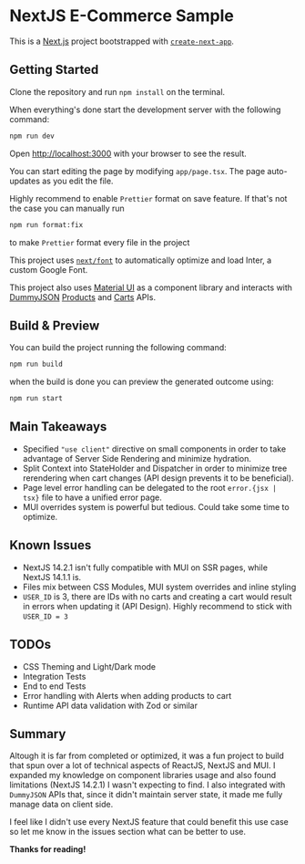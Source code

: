 # NextJS E-Commerce Sample

This is a [Next.js](https://nextjs.org/) project bootstrapped with [`create-next-app`](https://github.com/vercel/next.js/tree/canary/packages/create-next-app).

## Getting Started

Clone the repository and run `npm install` on the terminal.

When everything's done start the development server with the following command:

```bash
npm run dev
```

Open [http://localhost:3000](http://localhost:3000) with your browser to see the result.

You can start editing the page by modifying `app/page.tsx`. The page auto-updates as you edit the file.

Highly recommend to enable `Prettier` format on save feature. If that's not the case you can manually run

```bash
npm run format:fix
```

to make `Prettier` format every file in the project

This project uses [`next/font`](https://nextjs.org/docs/basic-features/font-optimization) to automatically optimize and load Inter, a custom Google Font.

This project also uses [Material UI](https://mui.com/) as a component library and interacts with [DummyJSON](https://dummyjson.com/) [Products](https://dummyjson.com/docs/products) and [Carts](https://dummyjson.com/docs/carts) APIs.

## Build & Preview

You can build the project running the following command:

```bash
npm run build
```

when the build is done you can preview the generated outcome using:

```bash
npm run start
```

## Main Takeaways

- Specified `"use client"` directive on small components in order to take advantage of Server Side Rendering and minimize hydration.
- Split Context into StateHolder and Dispatcher in order to minimize tree rerendering when cart changes (API design prevents it to be beneficial).
- Page level error handling can be delegated to the root `error.{jsx | tsx}` file to have a unified error page.
- MUI overrides system is powerful but tedious. Could take some time to optimize.

## Known Issues

- NextJS 14.2.1 isn't fully compatible with MUI on SSR pages, while NextJS 14.1.1 is.
- Files mix between CSS Modules, MUI system overrides and inline styling
- `USER_ID` is 3, there are IDs with no carts and creating a cart would result in errors when updating it (API Design). Highly recommend to stick with `USER_ID = 3`

## TODOs

- CSS Theming and Light/Dark mode
- Integration Tests
- End to end Tests
- Error handling with Alerts when adding products to cart
- Runtime API data validation with Zod or similar

## Summary

Altough it is far from completed or optimized, it was a fun project to build that spun over a lot of technical aspects of ReactJS, NextJS and MUI.
I expanded my knowledge on component libraries usage and also found limitations (NextJS 14.2.1) I wasn't expecting to find.
I also integrated with `DummyJSON` APIs that, since it didn't maintain server state, it made me fully manage data on client side.

I feel like I didn't use every NextJS feature that could benefit this use case so let me know in the issues section what can be better to use.

**Thanks for reading!**

